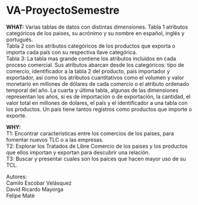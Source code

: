 # VA-ProyectoSemestre

**WHAT:** Varias tablas de datos con distintas dimensiones.  Tabla 1 atributos categóricos de los paises, su acrónimo y su nombre en español, inglés y portugués.   
Tabla 2 con los atributos categóricos de los productos que exporta o importa cada país con su respectiva llave categórica.  
Tabla 3: La tabla mas grande contiene los atributos incluidos en cada proceso comercial. Sus atributos abarcan desde los categóricos: tipo de comercio, identificador a la tabla 2 del producto, pais importador y exportador, asi como los atributos cuantitativos como el volumen y valor monetario en millones de dólares de cada comercio o el atributo ordenado temporal del año.
La cuarta y última tabla, algunas de las dimensiones representan los años, si es de importación o de exportación, la cantidad, el valor total en millones de dolares, el país y el identificador a una tabla con los productos. Un país tiene tantos registros como productos que importe o exporte.

**WHY:**   
T1: Encontrar caracteristicas entre los comercios de los paises, para fomentar nuevos TLC o a las empresas.  
T2: Explorar los Tratados de Libre Comercio de los paises y los productos que ellos importan y exportan para descubrir una relación.   
T3: Buscar y presentar cuales son los paices que hacen mayor uso de su TCL.



Autores:  
Camilo Escobar Velásquez  
David Ricardo Mayorga  
Felipe Matè
